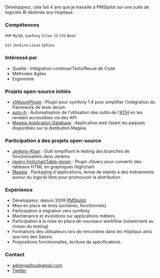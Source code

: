 Développeur, cela fait 4 ans que je travaille à PMSIpilot sur une suite de logiciels BI destinés aux Hopitaux.

### Compétences

`PHP` `MySQL` `Symfony` `Silex` `JS` `CSS` `Bash`

`Git` `Jenkins` `Linux` `Sphinx`


### Intéressé par

* Qualité : Intégration continue/Tests/Revue de Code
* Méthodes Agiles
* Ergonomie


### Projets open-source initiés

* [sfAtoumPlugin](https://github.com/agallou/sfAtoumPlugin) : Plugin pour symfony 1.4 pour simplifier l'intégration du framework de tests atoum.
* [auto-ih](http://agallou.github.com/auto-ih_docs/) : Automatisation de l'utilisation des outils de l'[ATIH](http://www.atih.sante.fr/) en les 
rendant accessibles via des API.
* [Mageia Application Database](http://www.madb.org) : Application web listant les paquets disponibles sur la distibution Mageia.


### Participation à des projets open-source

* [Jenkins-Khan](http://pmsipilot.github.com/Jenkins-Khan/) : Outil simplifiant le testing des branches de fonctionnalités dans Jenkins
* [jquery-highchartTable-plugin](http://pmsipilot.github.com/jquery-highchartTable-plugin) : Plugin JQuery pour convertir des tableaux HTML en graphiques Highchart
* [Mageia](http://www.mageia.org/fr/) : Packaging d'applications, tenue de stands à des évènements autour du logiciel libre pour promouvoir la distribution.

### Expérience

* Développeur, depuis 2009 [PMSIpilot](http://www.pmsipilot.com)
 * Mise en place de tests (unitaires, fonctionnels)
 * Participation à migration vers symfony
 * Maintenance et évolutions sur applications métiers
 * Participation à la mise en place de nouveaux workflow (notamment au niveau du testing)
 * Formations des utilisateurs lors de rencontres dans les Hôpitaux ainsi que lors des Salons.
 * Propositions fonctionnelles, écriture de spécifications.


### Contact

* adriengallou@gmail.com
* [Twitter](https://twitter.com/agallou)
